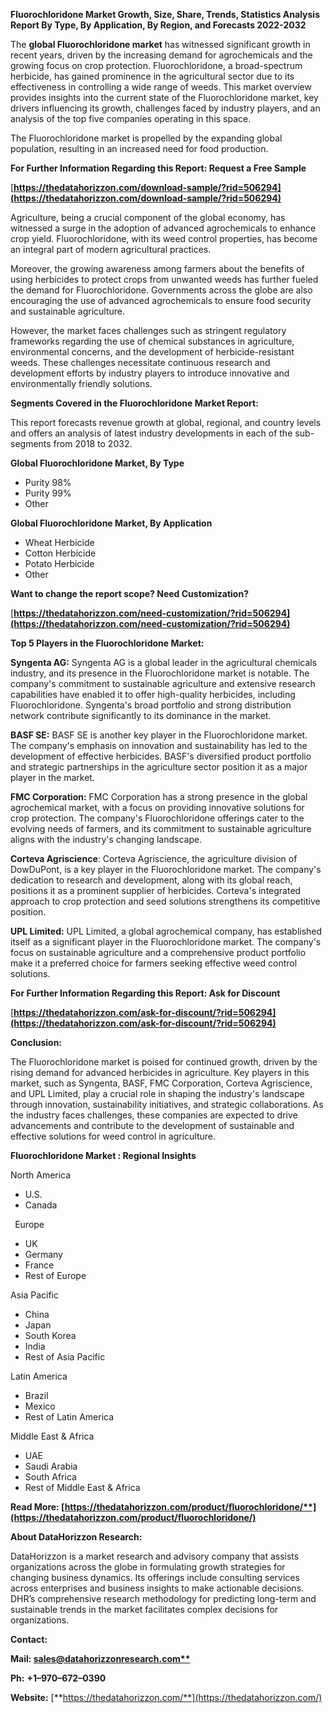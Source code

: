 ﻿**Fluorochloridone  Market Growth, Size, Share, Trends, Statistics Analysis Report By Type, By Application, By Region, and Forecasts 2022-2032**

The **global Fluorochloridone market** has witnessed significant growth in recent years, driven by the increasing demand for agrochemicals and the growing focus on crop protection. Fluorochloridone, a broad-spectrum herbicide, has gained prominence in the agricultural sector due to its effectiveness in controlling a wide range of weeds. This market overview provides insights into the current state of the Fluorochloridone market, key drivers influencing its growth, challenges faced by industry players, and an analysis of the top five companies operating in this space. 

The Fluorochloridone market is propelled by the expanding global population, resulting in an increased need for food production. 

**For Further Information Regarding this Report: Request a Free Sample**	

[**https://thedatahorizzon.com/download-sample/?rid=506294](https://thedatahorizzon.com/download-sample/?rid=506294)** 

Agriculture, being a crucial component of the global economy, has witnessed a surge in the adoption of advanced agrochemicals to enhance crop yield. Fluorochloridone, with its weed control properties, has become an integral part of modern agricultural practices.

Moreover, the growing awareness among farmers about the benefits of using herbicides to protect crops from unwanted weeds has further fueled the demand for Fluorochloridone. Governments across the globe are also encouraging the use of advanced agrochemicals to ensure food security and sustainable agriculture.

However, the market faces challenges such as stringent regulatory frameworks regarding the use of chemical substances in agriculture, environmental concerns, and the development of herbicide-resistant weeds. These challenges necessitate continuous research and development efforts by industry players to introduce innovative and environmentally friendly solutions.

**Segments Covered in the Fluorochloridone Market Report:**

This report forecasts revenue growth at global, regional, and country levels and offers an analysis of latest industry developments in each of the sub-segments from 2018 to 2032.

**Global Fluorochloridone Market, By Type**

- Purity 98%
- Purity 99%
- Other

**Global Fluorochloridone Market, By Application**

- Wheat Herbicide
- Cotton Herbicide
- Potato Herbicide
- Other

**Want to change the report scope? Need Customization?**

[**https://thedatahorizzon.com/need-customization/?rid=506294](https://thedatahorizzon.com/need-customization/?rid=506294)** 

**Top 5 Players in the Fluorochloridone Market:**

**Syngenta AG:** Syngenta AG is a global leader in the agricultural chemicals industry, and its presence in the Fluorochloridone market is notable. The company's commitment to sustainable agriculture and extensive research capabilities have enabled it to offer high-quality herbicides, including Fluorochloridone. Syngenta's broad portfolio and strong distribution network contribute significantly to its dominance in the market.

**BASF SE:** BASF SE is another key player in the Fluorochloridone market. The company's emphasis on innovation and sustainability has led to the development of effective herbicides. BASF's diversified product portfolio and strategic partnerships in the agriculture sector position it as a major player in the market.

**FMC Corporation:** FMC Corporation has a strong presence in the global agrochemical market, with a focus on providing innovative solutions for crop protection. The company's Fluorochloridone offerings cater to the evolving needs of farmers, and its commitment to sustainable agriculture aligns with the industry's changing landscape.

**Corteva Agriscience**: Corteva Agriscience, the agriculture division of DowDuPont, is a key player in the Fluorochloridone market. The company's dedication to research and development, along with its global reach, positions it as a prominent supplier of herbicides. Corteva's integrated approach to crop protection and seed solutions strengthens its competitive position.

**UPL Limited:** UPL Limited, a global agrochemical company, has established itself as a significant player in the Fluorochloridone market. The company's focus on sustainable agriculture and a comprehensive product portfolio make it a preferred choice for farmers seeking effective weed control solutions. 

**For Further Information Regarding this Report: Ask for Discount**	

[**https://thedatahorizzon.com/ask-for-discount/?rid=506294](https://thedatahorizzon.com/ask-for-discount/?rid=506294)** 

**Conclusion:**

The Fluorochloridone market is poised for continued growth, driven by the rising demand for advanced herbicides in agriculture. Key players in this market, such as Syngenta, BASF, FMC Corporation, Corteva Agriscience, and UPL Limited, play a crucial role in shaping the industry's landscape through innovation, sustainability initiatives, and strategic collaborations. As the industry faces challenges, these companies are expected to drive advancements and contribute to the development of sustainable and effective solutions for weed control in agriculture.

**Fluorochloridone Market : Regional Insights**

North America

- U.S.
- Canada

` `Europe

- UK
- Germany
- France
- Rest of Europe

Asia Pacific

- China
- Japan
- South Korea
- India
- Rest of Asia Pacific

Latin America

- Brazil
- Mexico
- Rest of Latin America

Middle East & Africa

- UAE
- Saudi Arabia
- South Africa
- Rest of Middle East & Africa

**Read More: [https://thedatahorizzon.com/product/fluorochloridone/**](https://thedatahorizzon.com/product/fluorochloridone/)** 

**About DataHorizzon Research:**

DataHorizzon is a market research and advisory company that assists organizations across the globe in formulating growth strategies for changing business dynamics. Its offerings include consulting services across enterprises and business insights to make actionable decisions. DHR’s comprehensive research methodology for predicting long-term and sustainable trends in the market facilitates complex decisions for organizations.

**Contact:**

**Mail: [sales@datahorizzonresearch.com**](mailto:sales@datahorizzonresearch.com)**

**Ph:** **+1–970–672–0390**

**Website:** [**https://thedatahorizzon.com/**](https://thedatahorizzon.com/)

